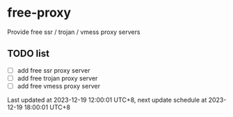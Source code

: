 
# free-proxy
Provide free ssr / trojan / vmess proxy servers


## TODO list
- [ ] add free ssr proxy server
- [ ] add free trojan proxy server
- [ ] add free vmess proxy server

Last updated at 2023-12-19 12:00:01 UTC+8, next update schedule at 2023-12-19 18:00:01 UTC+8

